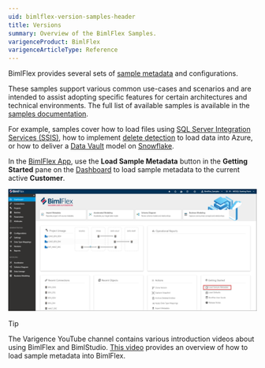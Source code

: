 ```yaml
---
uid: bimlflex-version-samples-header
title: Versions
summary: Overview of the BimlFlex Samples.
varigenceProduct: BimlFlex
varigenceArticleType: Reference
---
```

BimlFlex provides several sets of [sample metadata](xref:bimlflex-sample-metadata) and configurations.

These samples support various common use-cases and scenarios and are intended to assist adopting specific features for certain architectures and technical environments. The full list of available samples is available in the [samples documentation](xref:bimlflex-sample-metadata#available-metadata-samples).

For example, samples cover how to load files using [SQL Server Integration Services (SSIS)](xref:bimlflex-ssis-overview), how to implement [delete detection](xref:bimlflex-concepts-delete-detection) to load data into Azure, or how to deliver a [Data Vault](xref:bimlflex-data-vault-index) model on [Snowflake](xref:bimlflex-snowflake-index).

In the [BimlFlex App](xref:metadata-editors-overview), use the **Load Sample Metadata** button in the **Getting Started** pane on the [Dashboard](xref:bimlflex-dashboard) to load sample metadata to the current active **Customer**.

![Import Sample Metadata](../../static/img/bimflex-dashboard-import-samples.png "Import Sample Metadata")

> [!TIP]
> The Varigence YouTube channel contains various introduction videos about using BimlFlex and BimlStudio. [This video](https://www.youtube.com/watch?v=2rL853XpST4?rel=0&autoplay=0) provides an overview of how to load sample metadata into BimlFlex.
